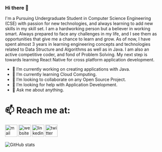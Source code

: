 ### Hi there 👋

<!--
**1amsv/1amsv** is a ✨ _special_ ✨ repository because its `README.md` (this file) appears on your GitHub profile. -->

I'm a Pursuing Undergraduate Student in Computer Science Engineering (CSE) with
passion for new technologies, and always learning to add new skills in my skill set.
I am a hardworking person but a believer in working smart. Always prepared to face
any challenges in my life, and I see them as opportunities that give me a chance to
learn and grow. As of now, I have spent almost 3 years in learning engineering
concepts and technologies related to Data Structure and Algorithms as well as in
Java. I am also an active competitive coder, and fond of Problem Solving. My next
step is towards learning React Native for cross platform application development.

- 🔭 I’m currently working on creating applications with Java. 
- 🌱 I’m currently learning Cloud Computing.
- 👯 I’m looking to collaborate on any Open Source Project.
- 🤔 I’m looking for help with Application Development.
- 💬 Ask me about anything.

# 📫 Reach me at:
[<img src=https://cdn.jsdelivr.net/npm/simple-icons@3.13.0/icons/gmail.svg alt='mail' height='40'>](https://mail.google.com/mail/?to=shaswatchat@gmail.com&subject=Hey#compose) 
[<img src='https://cdn.jsdelivr.net/npm/simple-icons@3.0.1/icons/icloud.svg' alt='website' height='40'>](https://github.com/1amsv/) 
[<img src='https://cdn.jsdelivr.net/npm/simple-icons@3.0.1/icons/linkedin.svg' alt='linkedin' height='40'>](https://www.linkedin.com/in/1amsv/) 
[<img src='https://cdn.jsdelivr.net/npm/simple-icons@3.0.1/icons/twitter.svg' alt='twitter' height='40'>](https://twitter.com/1amsv/) 

![GitHub stats](https://github-readme-stats.vercel.app/api?username=1amsv&show_icons=true)
